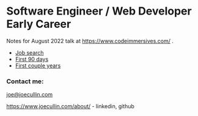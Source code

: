 # Software Engineer / Web Developer Early Career

Notes for August 2022 talk at https://www.codeimmersives.com/ .

- [Job search](job-search.md)
- [First 90 days](first-90-days.md)
- [First couple years](first-couple-years.md)


### Contact me:

joe@joecullin.com

https://www.joecullin.com/about/  - linkedin, github